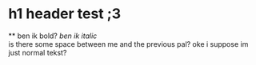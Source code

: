 # h1 header test ;3
** ben ik bold?
*ben ik italic* </br> is there some space between me and the previous pal? 
oke i suppose im just normal tekst? 

